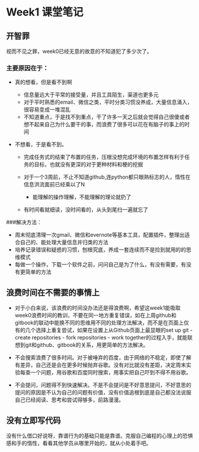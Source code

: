 # Week1 课堂笔记

## 开智罪
视而不见之罪，week0已经无意的故意的不知道犯了多少次了。


### 主要原因在于：


* 真的想看，但是看不到啊

   * 信息量远大于平常的接受量，并且工具陌生，渠道也更多元
   * 对于平时熟悉的email、微信之类，平时分类习惯没养成，大量信息涌入，很容易变成一堆混乱
   * 不知道重点，于是找不到重点，干了许多一天之后就会觉得自己很傻或者想不起来自己为什么要干的事，而浪费了很多可以花在有脑子的事上的时间
   

* 不想看，于是看不到。

  * 完成任务式的结束了布置的任务，压根没想完成环境的布置怎样有利于任务的目标，也就没有更深的对于更种材料和梗的挖掘
  
  * 对于一个3周前，不止不知道github,连python都只眼熟标志的人，惰性在信息洪流面前已经乘以了N
    * 能理解的操作理解，不能理解的理论就扔了
   * 有时间看就细读，没时间看的，从头到尾扫一遍就忘了
 
###解决方法：
* 周末彻底清理一次gmail、微信和evernote等基本工具，配置插件，整理出适合自己的、能处理大量信息并归类的方法
* 培养记录错误和疑惑的习惯，刨根究底，养成一套连续而不是捡到就用的的思维模式
* 每做一个操作，下载一个软件之前，问问自己是为了什么，有没有需要，有没有更简单的方法




## 浪费时间在不需要的事情上
* 对于小白来说，该浪费的时间没办法还是得浪费啊，希望这week1能吸取week0浪费时间的教训，不要在同一地方重复错误，如在上周github和gitbook的联动中能换不同的思维用不同的处理方法解决，而不是在页面上仅有的几个选择上重复尝试，如果在设置上从Github页面上最显眼的set up git - create repositories - fork repositories - work together的过程入手，就能联想到git和github、gitbook的关系，用更简单的方法解决。

* 不会搜索浪费了很多时间。对于被唾弃的百度，由于网络的不稳定，即使了解有差异，自己还是会在更多时候抛弃谷歌。没有对比就没有差距，决定周末实验每查一个问题，用谷歌和百度同时搜索，用事实把自己吓到不得不用谷歌。
* 不会提问，问题得不到快速解决。不是不会提问是不好意思提问，不好意思的提问的原因是不认为自己的问题有价值，没有价值追根到底是自己都没法说服自己已经阅读、思考和尝试得够多，前路漫漫。


## 没有立即写代码

没有什么借口好说呀，靠谱行为的基础只能是靠谱。克服自己编程的心理上的恐惧感和手的惰性，看看其他学员从哪里开始的，就从小处着手吧。
